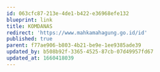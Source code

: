 ```yaml
---
id: 063cfc87-213e-4de1-b422-e36968efe132
blueprint: link
title: KOMDANAS
redirect: 'https://www.mahkamahagung.go.id/id'
published: true
parent: f77ae906-b803-4b21-be9e-1ee9385ade39
updated_by: b508b92f-3365-4525-87cb-07d49957fd67
updated_at: 1660418039
---
```

